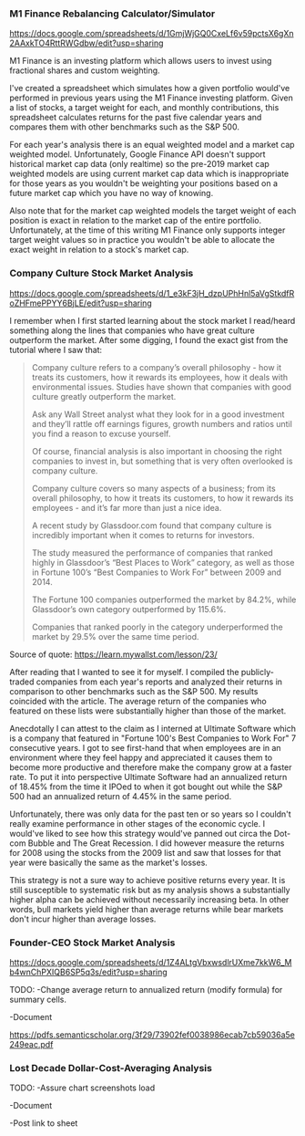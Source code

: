 ### M1 Finance Rebalancing Calculator/Simulator

https://docs.google.com/spreadsheets/d/1GmjWjGQ0CxeLf6v59pctsX6gXn2AAxkTO4RttRWGdbw/edit?usp=sharing

M1 Finance is an investing platform which allows users to invest using fractional shares and custom weighting.

I've created a spreadsheet which simulates how a given portfolio would've performed in previous years using the M1 Finance investing platform. Given a list of stocks, a target weight for each, and monthly contributions, this spreadsheet calculates returns for the past five calendar years and compares them with other benchmarks such as the S&P 500.

For each year's analysis there is an equal weighted model and a market cap weighted model. Unfortunately, Google Finance API doesn't support historical market cap data (only realtime) so the pre-2019 market cap weighted models are using current market cap data which is inappropriate for those years as you wouldn't be weighting your positions based on a future market cap which you have no way of knowing. 

Also note that for the market cap weighted models the target weight of each position is exact in relation to the market cap of the entire portfolio. Unfortunately, at the time of this writing M1 Finance only supports integer target weight values so in practice you wouldn't be able to allocate the exact weight in relation to a stock's market cap.


### Company Culture Stock Market Analysis

https://docs.google.com/spreadsheets/d/1_e3kF3jH_dzpUPhHnl5aVgStkdfRoZHFmePPYY6BjLE/edit?usp=sharing

I remember when I first started learning about the stock market I read/heard something along the lines that companies who have great culture outperform the market. After some digging, I found the exact gist from the tutorial where I saw that:

>Company culture refers to a company’s overall philosophy - how it treats its customers, how it rewards its employees, how it deals with environmental issues. Studies have shown that companies with good culture greatly outperform the market.
>
>Ask any Wall Street analyst what they look for in a good investment and they’ll rattle off earnings figures, growth numbers and ratios until you find a reason to excuse yourself.
>
>Of course, financial analysis is also important in choosing the right companies to invest in, but something that is very often overlooked is company culture.
>
>Company culture covers so many aspects of a business; from its overall philosophy, to how it treats its customers, to how it rewards its employees - and it’s far more than just a nice idea.
>
>A recent study by Glassdoor.com found that company culture is incredibly important when it comes to returns for investors.
>
>The study measured the performance of companies that ranked highly in Glassdoor’s “Best Places to Work” category, as well as those in Fortune 100’s “Best Companies to Work For” between 2009 and 2014.
>
>The Fortune 100 companies outperformed the market by 84.2%, while Glassdoor’s own category outperformed by 115.6%.
>
>Companies that ranked poorly in the category underperformed the market by 29.5% over the same time period.

Source of quote: https://learn.mywallst.com/lesson/23/

After reading that I wanted to see it for myself. I compiled the publicly-traded companies from each year's reports and analyzed their returns in comparison to other benchmarks such as the S&P 500. My results coincided with the article. The average return of the companies who featured on these lists were substantially higher than those of the market.

Anecdotally I can attest to the claim as I interned at Ultimate Software which is a company that featured in "Fortune 100's Best Companies to Work For" 7 consecutive years. I got to see first-hand that when employees are in an environment where they feel happy and appreciated it causes them to become more productive and therefore make the company grow at a faster rate. To put it into perspective Ultimate Software had an annualized return of 18.45% from the time it IPOed to when it got bought out while the S&P 500 had an annualized return of 4.45% in the same period.

Unfortunately, there was only data for the past ten or so years so I couldn't really examine performance in other stages of the economic cycle. I would've liked to see how this strategy would've panned out circa the Dot-com Bubble and The Great Recession. I did however measure the returns for 2008 using the stocks from the 2009 list and saw that losses for that year were basically the same as the market's losses.

This strategy is not a sure way to achieve positive returns every year. It is still susceptible to systematic risk but as my analysis shows a substantially higher alpha can be achieved without necessarily increasing beta. In other words, bull markets yield higher than average returns while bear markets don't incur higher than average losses.


### Founder-CEO Stock Market Analysis

https://docs.google.com/spreadsheets/d/1Z4ALtgVbxwsdlrUXme7kkW6_Mb4wnChPXIQB6SP5q3s/edit?usp=sharing

TODO:
  -Change average return to annualized return (modify formula) for summary cells.	
  
  -Document

https://pdfs.semanticscholar.org/3f29/73902fef0038986ecab7cb59036a5e249eac.pdf


### Lost Decade Dollar-Cost-Averaging Analysis

TODO:
  -Assure chart screenshots load
  
  -Document
  
  -Post link to sheet
